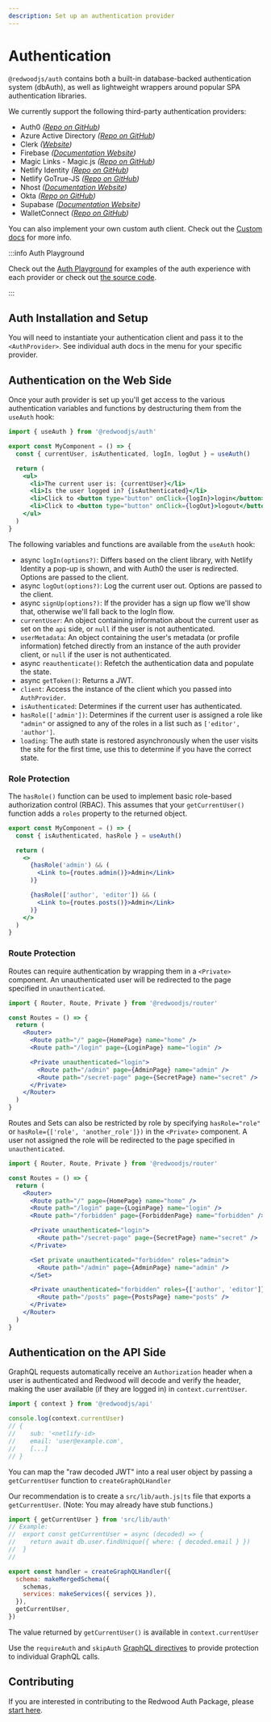 ```yaml
---
description: Set up an authentication provider
---
```


# Authentication

`@redwoodjs/auth` contains both a built-in database-backed authentication system (dbAuth), as well as lightweight wrappers around popular SPA authentication libraries.

We currently support the following third-party authentication providers:

- Auth0 _([Repo on GitHub](https://github.com/auth0/auth0-spa-js))_
- Azure Active Directory _([Repo on GitHub](https://github.com/AzureAD/microsoft-authentication-library-for-js))_
- Clerk _([Website](https://clerk.dev))_
- Firebase _([Documentation Website](https://firebase.google.com/docs/auth))_
- Magic Links - Magic.js _([Repo on GitHub](https://github.com/MagicHQ/magic-js))_
- Netlify Identity _([Repo on GitHub](https://github.com/netlify/netlify-identity-widget))_
- Netlify GoTrue-JS _([Repo on GitHub](https://github.com/netlify/gotrue-js))_
- Nhost _([Documentation Website](https://docs.nhost.io/platform/authentication))_
- Okta _([Repo on GitHub](https://github.com/okta/okta-auth-js))_
- Supabase _([Documentation Website](https://supabase.io/docs/guides/auth))_
- WalletConnect _([Repo on GitHub](https://github.com/oneclickdapp/ethereum-auth))_

You can also implement your own custom auth client. Check out the [Custom docs](auth/custom) for more info.

:::info Auth Playground

Check out the [Auth Playground](https://redwood-playground-auth.netlify.app/) for examples of the auth experience with each provider or check out [the source code](https://github.com/redwoodjs/playground-auth).

:::

## Auth Installation and Setup

You will need to instantiate your authentication client and pass it to the `<AuthProvider>`. See individual auth docs in the menu for your specific provider.

## Authentication on the Web Side

Once your auth provider is set up you'll get access to the various authentication variables and functions by destructuring them from the `useAuth` hook:

```jsx
import { useAuth } from '@redwoodjs/auth'

export const MyComponent = () => {
  const { currentUser, isAuthenticated, logIn, logOut } = useAuth()

  return (
    <ul>
      <li>The current user is: {currentUser}</li>
      <li>Is the user logged in? {isAuthenticated}</li>
      <li>Click to <button type="button" onClick={logIn}>login</button></li>
      <li>Click to <button type="button" onClick={logOut}>logout</button></li>
    </ul>
  )
}
```

The following variables and functions are available from the `useAuth` hook:

- async `logIn(options?)`: Differs based on the client library, with Netlify Identity a pop-up is shown, and with Auth0 the user is redirected. Options are passed to the client.
- async `logOut(options?)`: Log the current user out. Options are passed to the client.
- async `signUp(options?)`: If the provider has a sign up flow we'll show that, otherwise we'll fall back to the logIn flow.
- `currentUser`: An object containing information about the current user as set on the `api` side, or `null` if the user is not authenticated.
- `userMetadata`: An object containing the user's metadata (or profile information) fetched directly from an instance of the auth provider client, or `null` if the user is not authenticated.
- async `reauthenticate()`: Refetch the authentication data and populate the state.
- async `getToken()`: Returns a JWT.
- `client`: Access the instance of the client which you passed into `AuthProvider`.
- `isAuthenticated`: Determines if the current user has authenticated.
- `hasRole(['admin'])`: Determines if the current user is assigned a role like `"admin"` or assigned to any of the roles in a list such as `['editor', 'author']`.
- `loading`: The auth state is restored asynchronously when the user visits the site for the first time, use this to determine if you have the correct state.

### Role Protection

The `hasRole()` function can be used to implement basic role-based authorization control (RBAC). This assumes that your `getCurrentUser()` function adds a `roles` property to the returned object.

```jsx
export const MyComponent = () => {
  const { isAuthenticated, hasRole } = useAuth()

  return (
    <>
      {hasRole('admin') && (
        <Link to={routes.admin()}>Admin</Link>
      )}

      {hasRole(['author', 'editor']) && (
        <Link to={routes.posts()}>Admin</Link>
      )}
    </>
  )
}
```

### Route Protection

Routes can require authentication by wrapping them in a `<Private>` component. An unauthenticated user will be redirected to the page specified in `unauthenticated`.

```jsx
import { Router, Route, Private } from '@redwoodjs/router'

const Routes = () => {
  return (
    <Router>
      <Route path="/" page={HomePage} name="home" />
      <Route path="/login" page={LoginPage} name="login" />

      <Private unauthenticated="login">
        <Route path="/admin" page={AdminPage} name="admin" />
        <Route path="/secret-page" page={SecretPage} name="secret" />
      </Private>
    </Router>
  )
}
```

Routes and Sets can also be restricted by role by specifying `hasRole="role"` or `hasRole={['role', 'another_role']})` in the `<Private>` component. A user not assigned the role will be redirected to the page specified in `unauthenticated`.

```jsx
import { Router, Route, Private } from '@redwoodjs/router'

const Routes = () => {
  return (
    <Router>
      <Route path="/" page={HomePage} name="home" />
      <Route path="/login" page={LoginPage} name="login" />
      <Route path="/forbidden" page={ForbiddenPage} name="forbidden" />

      <Private unauthenticated="login">
        <Route path="/secret-page" page={SecretPage} name="secret" />
      </Private>

      <Set private unauthenticated="forbidden" roles="admin">
        <Route path="/admin" page={AdminPage} name="admin" />
      </Set>

      <Private unauthenticated="forbidden" roles={['author', 'editor']}>
        <Route path="/posts" page={PostsPage} name="posts" />
      </Private>
    </Router>
  )
}
```

## Authentication on the API Side

GraphQL requests automatically receive an `Authorization` header when a user is authenticated and Redwood will decode and verify the header, making the user available (if they are logged in) in `context.currentUser`.

```jsx
import { context } from '@redwoodjs/api'

console.log(context.currentUser)
// {
//    sub: '<netlify-id>
//    email: 'user@example.com',
//    [...]
// }
```

You can map the "raw decoded JWT" into a real user object by passing a `getCurrentUser` function to `createGraphQLHandler`

Our recommendation is to create a `src/lib/auth.js|ts` file that exports a `getCurrentUser`. (Note: You may already have stub functions.)

```jsx
import { getCurrentUser } from 'src/lib/auth'
// Example:
//  export const getCurrentUser = async (decoded) => {
//    return await db.user.findUnique({ where: { decoded.email } })
//  }
//

export const handler = createGraphQLHandler({
  schema: makeMergedSchema({
    schemas,
    services: makeServices({ services }),
  }),
  getCurrentUser,
})
```

The value returned by `getCurrentUser()` is available in `context.currentUser`

Use the `requireAuth` and `skipAuth` [GraphQL directives](directives#secure-by-default-with-built-in-directives) to provide protection to individual GraphQL calls.

## Contributing

If you are interested in contributing to the Redwood Auth Package, please [start here](https://github.com/redwoodjs/redwood/blob/main/packages/auth/README.md).
